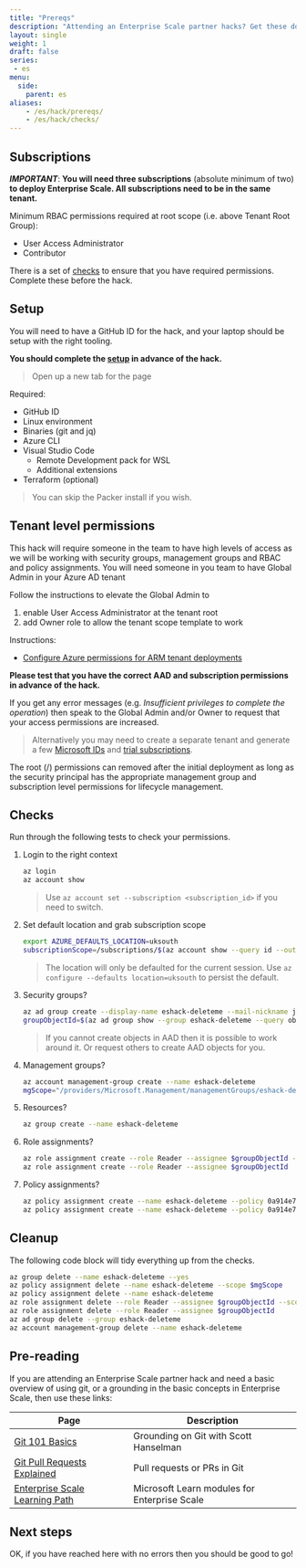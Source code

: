 ```yaml
---
title: "Prereqs"
description: "Attending an Enterprise Scale partner hacks? Get these done before it starts and then check you have the right access."
layout: single
weight: 1
draft: false
series:
 - es
menu:
  side:
    parent: es
aliases:
    - /es/hack/prereqs/
    - /es/hack/checks/
---
```



## Subscriptions

_**IMPORTANT**_: **You will need three subscriptions** (absolute minimum of two) **to deploy Enterprise Scale. All subscriptions need to be in the same tenant.**

Minimum RBAC permissions required at root scope (i.e. above Tenant Root Group):

* User Access Administrator
* Contributor

There is a set of [checks](#checks) to ensure that you have required permissions. Complete these before the hack.

## Setup

You will need to have a GitHub ID for the hack, and your laptop should be setup with the right tooling.

**You should complete the [setup](/setup) in advance of the hack.**

> Open up a new tab for the page

Required:

* GitHub ID
* Linux environment
* Binaries (git and jq)
* Azure CLI
* Visual Studio Code
  * Remote Development pack for WSL
  * Additional extensions
* Terraform (optional)

> You can skip the Packer install if you wish.

## Tenant level permissions

This hack will require someone in the team to have high levels of access as we will be working with security groups, management groups and RBAC and policy assignments. You will need someone in you team to have Global Admin in your Azure AD tenant

Follow the instructions to elevate the Global Admin to

1. enable User Access Administrator at the tenant root
1. add Owner role to allow the tenant scope template to work

Instructions:

* [Configure Azure permissions for ARM tenant deployments](https://github.com/Azure/Enterprise-Scale/blob/main/docs/EnterpriseScale-Setup-azure.md)

**Please test that you have the correct AAD and subscription permissions in advance of the hack.**

If you get any error messages (e.g. _Insufficient privileges to complete the operation_) then speak to the Global Admin and/or Owner to request that your access permissions are increased.

> Alternatively you may need to create a separate tenant and generate a few [Microsoft IDs](https://signup.live.com/) and [trial subscriptions](https://azure.microsoft.com/free/).

The root (/) permissions can removed after the initial deployment as long as the security principal has the appropriate management group and subscription level permissions for lifecycle management.

## Checks

Run through the following tests to check your permissions.

1. Login to the right context

    ```bash
    az login
    az account show
    ```

    > Use `az account set --subscription <subscription_id>` if you need to switch.

1. Set default location and grab subscription scope

    ```bash
    export AZURE_DEFAULTS_LOCATION=uksouth
    subscriptionScope=/subscriptions/$(az account show --query id --output tsv)
    ```

    > The location will only be defaulted for the current session. Use `az configure --defaults location=uksouth` to persist the default.

1. Security groups?

    ```bash
    az ad group create --display-name eshack-deleteme --mail-nickname junk
    groupObjectId=$(az ad group show --group eshack-deleteme --query objectId --output tsv)
    ```

    > If you cannot create objects in AAD then it is possible to work around it. Or request others to create AAD objects for you.

1. Management groups?

    ```bash
    az account management-group create --name eshack-deleteme
    mgScope="/providers/Microsoft.Management/managementGroups/eshack-deleteme"
    ```

1. Resources?

    ```bash
    az group create --name eshack-deleteme
    ```

1. Role assignments?

    ```bash
    az role assignment create --role Reader --assignee $groupObjectId --scope $mgScope
    az role assignment create --role Reader --assignee $groupObjectId
    ```

1. Policy assignments?

    ```bash
    az policy assignment create --name eshack-deleteme --policy 0a914e76-4921-4c19-b460-a2d36003525a --scope $mgScope
    az policy assignment create --name eshack-deleteme --policy 0a914e76-4921-4c19-b460-a2d36003525a
    ```

## Cleanup

The following code block will tidy everything up from the checks.

```bash
az group delete --name eshack-deleteme --yes
az policy assignment delete --name eshack-deleteme --scope $mgScope
az policy assignment delete --name eshack-deleteme
az role assignment delete --role Reader --assignee $groupObjectId --scope $mgScope
az role assignment delete --role Reader --assignee $groupObjectId
az ad group delete --group eshack-deleteme
az account management-group delete --name eshack-deleteme
```

## Pre-reading

If you are attending an Enterprise Scale partner hack and need a basic overview of using git, or a grounding in the basic concepts in Enterprise Scale, then use these links:

| **Page** | **Description** |
|---|---|
| [Git 101 Basics](https://www.youtube.com/watch?v=WBg9mlpzEYU) | Grounding on Git with Scott Hanselman |
| [Git Pull Requests Explained](https://www.youtube.com/watch?v=Mfz8NQncwiQ) | Pull requests or PRs in Git |
| [Enterprise Scale Learning Path](https://docs.microsoft.com//learn/paths/enterprise-scale-architecture/) | Microsoft Learn modules for Enterprise Scale |

## Next steps

OK, if you have reached here with no errors then you should be good to go!
